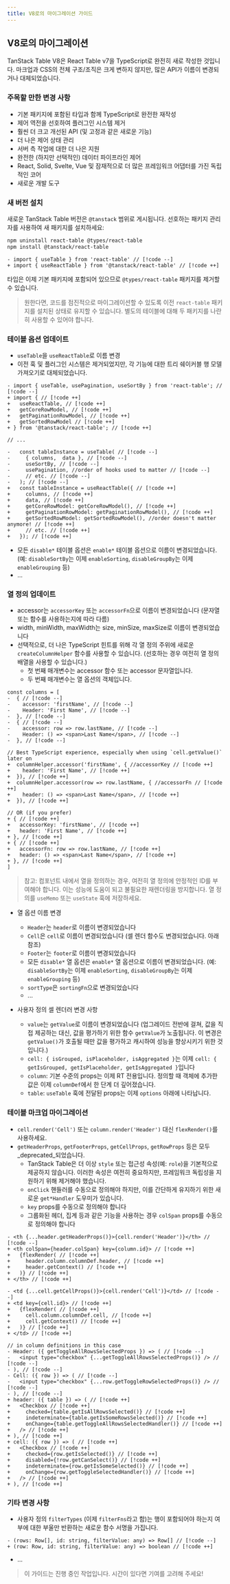 ```yaml
---
title: V8로의 마이그레이션 가이드
---
```


## V8로의 마이그레이션

TanStack Table V8은 React Table v7을 TypeScript로 완전히 새로 작성한 것입니다. 마크업과 CSS의 전체 구조/조직은 크게 변하지 않지만, 많은 API가 이름이 변경되거나 대체되었습니다.

### 주목할 만한 변경 사항

- 기본 패키지에 포함된 타입과 함께 TypeScript로 완전한 재작성
- 제어 역전을 선호하여 플러그인 시스템 제거
- 훨씬 더 크고 개선된 API (및 고정과 같은 새로운 기능)
- 더 나은 제어 상태 관리
- 서버 측 작업에 대한 더 나은 지원
- 완전한 (하지만 선택적인) 데이터 파이프라인 제어
- React, Solid, Svelte, Vue 및 잠재적으로 더 많은 프레임워크 어댑터를 가진 독립적인 코어
- 새로운 개발 도구

### 새 버전 설치

새로운 TanStack Table 버전은 `@tanstack` 범위로 게시됩니다. 선호하는 패키지 관리자를 사용하여 새 패키지를 설치하세요:

```bash
npm uninstall react-table @types/react-table
npm install @tanstack/react-table
```

```tsx
- import { useTable } from 'react-table' // [!code --]
+ import { useReactTable } from '@tanstack/react-table' // [!code ++]
```

타입은 이제 기본 패키지에 포함되어 있으므로 `@types/react-table` 패키지를 제거할 수 있습니다.

> 원한다면, 코드를 점진적으로 마이그레이션할 수 있도록 이전 `react-table` 패키지를 설치된 상태로 유지할 수 있습니다. 별도의 테이블에 대해 두 패키지를 나란히 사용할 수 있어야 합니다.

### 테이블 옵션 업데이트

- `useTable`을 `useReactTable`로 이름 변경
- 이전 훅 및 플러그인 시스템은 제거되었지만, 각 기능에 대한 트리 쉐이커블 행 모델 가져오기로 대체되었습니다.

```tsx
- import { useTable, usePagination, useSortBy } from 'react-table'; // [!code --]
+ import { // [!code ++]
+   useReactTable, // [!code ++]
+   getCoreRowModel, // [!code ++]
+   getPaginationRowModel, // [!code ++]
+   getSortedRowModel // [!code ++]
+ } from '@tanstack/react-table'; // [!code ++]

// ...

-   const tableInstance = useTable( // [!code --]
-     { columns,  data }, // [!code --]
-     useSortBy, // [!code --]
-     usePagination, //order of hooks used to matter // [!code --]
-     // etc. // [!code --]
-   ); // [!code --]
+   const tableInstance = useReactTable({ // [!code ++]
+     columns, // [!code ++]
+     data, // [!code ++]
+     getCoreRowModel: getCoreRowModel(), // [!code ++]
+     getPaginationRowModel: getPaginationRowModel(), // [!code ++]
+     getSortedRowModel: getSortedRowModel(), //order doesn't matter anymore! // [!code ++]
+     // etc. // [!code ++]
+   }); // [!code ++]
```

- 모든 `disable*` 테이블 옵션은 `enable*` 테이블 옵션으로 이름이 변경되었습니다. (예: `disableSortBy`는 이제 `enableSorting`, `disableGroupBy`는 이제 `enableGrouping` 등)
- ...

### 열 정의 업데이트

- accessor는 `accessorKey` 또는 `accessorFn`으로 이름이 변경되었습니다 (문자열 또는 함수를 사용하는지에 따라 다름)
- width, minWidth, maxWidth는 size, minSize, maxSize로 이름이 변경되었습니다
- 선택적으로, 더 나은 TypeScript 힌트를 위해 각 열 정의 주위에 새로운 `createColumnHelper` 함수를 사용할 수 있습니다. (선호하는 경우 여전히 열 정의 배열을 사용할 수 있습니다.)
  - 첫 번째 매개변수는 accessor 함수 또는 accessor 문자열입니다.
  - 두 번째 매개변수는 열 옵션의 객체입니다.

```tsx
const columns = [
-  { // [!code --]
-    accessor: 'firstName', // [!code --]
-    Header: 'First Name', // [!code --]
-  }, // [!code --]
-  { // [!code --]
-    accessor: row => row.lastName, // [!code --]
-    Header: () => <span>Last Name</span>, // [!code --]
-  }, // [!code --]

// Best TypeScript experience, especially when using `cell.getValue()` later on
+  columnHelper.accessor('firstName', { //accessorKey // [!code ++]
+    header: 'First Name', // [!code ++]
+  }), // [!code ++]
+  columnHelper.accessor(row => row.lastName, { //accessorFn // [!code ++]
+    header: () => <span>Last Name</span>, // [!code ++]
+  }), // [!code ++]

// OR (if you prefer)
+ { // [!code ++]
+   accessorKey: 'firstName', // [!code ++]
+   header: 'First Name', // [!code ++]
+ }, // [!code ++]
+ { // [!code ++]
+   accessorFn: row => row.lastName, // [!code ++]
+   header: () => <span>Last Name</span>, // [!code ++]
+ }, // [!code ++]
]
```

> 참고: 컴포넌트 내에서 열을 정의하는 경우, 여전히 열 정의에 안정적인 ID를 부여해야 합니다. 이는 성능에 도움이 되고 불필요한 재렌더링을 방지합니다. 열 정의를 `useMemo` 또는 `useState` 훅에 저장하세요.

- 열 옵션 이름 변경

  - `Header`는 `header`로 이름이 변경되었습니다
  - `Cell`은 `cell`로 이름이 변경되었습니다 (셀 렌더 함수도 변경되었습니다. 아래 참조)
  - `Footer`는 `footer`로 이름이 변경되었습니다
  - 모든 `disable*` 열 옵션은 `enable*` 열 옵션으로 이름이 변경되었습니다. (예: `disableSortBy`는 이제 `enableSorting`, `disableGroupBy`는 이제 `enableGrouping` 등)
  - `sortType`은 `sortingFn`으로 변경되었습니다
  - ...

- 사용자 정의 셀 렌더러 변경 사항

  - `value`는 `getValue`로 이름이 변경되었습니다 (업그레이드 전반에 걸쳐, 값을 직접 제공하는 대신, 값을 평가하기 위한 함수 `getValue`가 노출됩니다. 이 변경은 `getValue()`가 호출될 때만 값을 평가하고 캐시하여 성능을 향상시키기 위한 것입니다.)
  - `cell: { isGrouped, isPlaceholder, isAggregated }`는 이제 `cell: { getIsGrouped, getIsPlaceholder, getIsAggregated }`입니다
  - `column`: 기본 수준의 props는 이제 RT 전용입니다. 정의할 때 객체에 추가한 값은 이제 `columnDef`에서 한 단계 더 깊어졌습니다.
  - `table`: `useTable` 훅에 전달된 props는 이제 `options` 아래에 나타납니다.

### 테이블 마크업 마이그레이션

- `cell.render('Cell')` 또는 `column.render('Header')` 대신 `flexRender()`를 사용하세요.
- `getHeaderProps`, `getFooterProps`, `getCellProps`, `getRowProps` 등은 모두 _deprecated_되었습니다.
  - TanStack Table은 더 이상 `style` 또는 접근성 속성(예: `role`)을 기본적으로 제공하지 않습니다. 이러한 속성은 여전히 중요하지만, 프레임워크 독립성을 지원하기 위해 제거해야 했습니다.
  - `onClick` 핸들러를 수동으로 정의해야 하지만, 이를 간단하게 유지하기 위한 새로운 `get*Handler` 도우미가 있습니다.
  - `key` props를 수동으로 정의해야 합니다
  - 그룹화된 헤더, 집계 등과 같은 기능을 사용하는 경우 `colSpan` props를 수동으로 정의해야 합니다

```tsx
- <th {...header.getHeaderProps()}>{cell.render('Header')}</th> // [!code --]
+ <th colSpan={header.colSpan} key={column.id}> // [!code ++]
+   {flexRender( // [!code ++]
+     header.column.columnDef.header, // [!code ++]
+     header.getContext() // [!code ++]
+   )} // [!code ++]
+ </th> // [!code ++]
```

```tsx
- <td {...cell.getCellProps()}>{cell.render('Cell')}</td> // [!code --]
+ <td key={cell.id}> // [!code ++]
+   {flexRender( // [!code ++]
+     cell.column.columnDef.cell, // [!code ++]
+     cell.getContext() // [!code ++]
+   )} // [!code ++]
+ </td> // [!code ++]
```

```tsx
// in column definitions in this case
- Header: ({ getToggleAllRowsSelectedProps }) => ( // [!code --]
-   <input type="checkbox" {...getToggleAllRowsSelectedProps()} /> // [!code --]
- ), // [!code --]
- Cell: ({ row }) => ( // [!code --]
-   <input type="checkbox" {...row.getToggleRowSelectedProps()} /> // [!code --]
- ), // [!code --]
+ header: ({ table }) => ( // [!code ++]
+   <Checkbox // [!code ++]
+     checked={table.getIsAllRowsSelected()} // [!code ++]
+     indeterminate={table.getIsSomeRowsSelected()} // [!code ++]
+     onChange={table.getToggleAllRowsSelectedHandler()} // [!code ++]
+   /> // [!code ++]
+ ), // [!code ++]
+ cell: ({ row }) => ( // [!code ++]
+   <Checkbox // [!code ++]
+     checked={row.getIsSelected()} // [!code ++]
+     disabled={!row.getCanSelect()} // [!code ++]
+     indeterminate={row.getIsSomeSelected()} // [!code ++]
+     onChange={row.getToggleSelectedHandler()} // [!code ++]
+   /> // [!code ++]
+ ), // [!code ++]
```

### 기타 변경 사항

- 사용자 정의 `filterTypes` (이제 `filterFns`라고 함)는 행이 포함되어야 하는지 여부에 대한 부울만 반환하는 새로운 함수 서명을 가집니다.

```tsx
- (rows: Row[], id: string, filterValue: any) => Row[] // [!code --]
+ (row: Row, id: string, filterValue: any) => boolean // [!code ++]
```

- ...

> 이 가이드는 진행 중인 작업입니다. 시간이 있다면 기여를 고려해 주세요!
